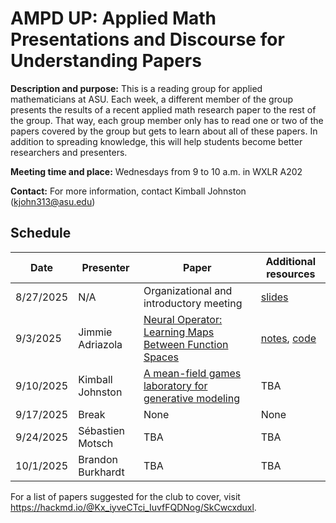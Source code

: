 # AMPD UP: Applied Math Presentations and Discourse for Understanding Papers 

**Description and purpose:** This is a reading group for applied mathematicians at ASU. Each week, a different member of the group presents the results of a recent applied math research paper to the rest of the group. That way, each group member only has to read one or two of the papers covered by the group but gets to learn about all of these papers. In addition to spreading knowledge, this will help students become better researchers and presenters. 

**Meeting time and place:** Wednesdays from 9 to 10 a.m. in WXLR A202 

**Contact:** For more information, contact Kimball Johnston (<kjohn313@asu.edu>) 

## Schedule 

| Date | Presenter | Paper | Additional resources |
| --- | --- | --- | --- |
| 8/27/2025 | N/A | Organizational and introductory meeting | [slides](https://kimballj67.github.io/ASU_Applied_Math_Paper_Group/8_27_2025/ASU_Journal_Club_Slides.pdf) |
| 9/3/2025 | Jimmie Adriazola | [Neural Operator: Learning Maps Between Function Spaces](https://arxiv.org/abs/2108.08481) | [notes](https://kimballj67.github.io/ASU_Applied_Math_Paper_Group/9_3_2025/AMPD_UP_FNOs.pdf), [code](https://github.com/neuraloperator/neuraloperator)  | 
| 9/10/2025 | Kimball Johnston | [A mean-field games laboratory for generative modeling](https://arxiv.org/abs/2304.13534) | TBA |
| 9/17/2025 | Break | None | None |
| 9/24/2025 | Sébastien Motsch | TBA | TBA |
| 10/1/2025 | Brandon Burkhardt | TBA | TBA | 

For a list of papers suggested for the club to cover, visit <https://hackmd.io/@Kx_iyveCTci_IuvfFQDNog/SkCwcxduxl>.
